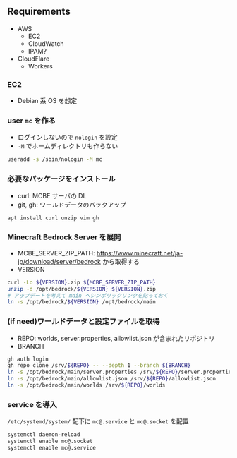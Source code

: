 ## Requirements

- AWS
  - EC2
  - CloudWatch
  - IPAM?
- CloudFlare
  - Workers

### EC2

- Debian 系 OS を想定

### user `mc` を作る

- ログインしないので `nologin` を設定
- `-M` でホームディレクトリも作らない

```sh
useradd -s /sbin/nologin -M mc
```

### 必要なパッケージをインストール

- curl: MCBE サーバの DL
- git, gh: ワールドデータのバックアップ

```sh
apt install curl unzip vim gh
```

### Minecraft Bedrock Server を展開

- MCBE_SERVER_ZIP_PATH: https://www.minecraft.net/ja-jp/download/server/bedrock から取得する
- VERSION

```sh
curl -Lo ${VERSION}.zip ${MCBE_SERVER_ZIP_PATH}
unzip -d /opt/bedrock/${VERSION} ${VERSION}.zip
# アップデートを考えて main へシンボリックリンクを貼っておく
ln -s /opt/bedrock/${VERSION} /opt/bedrock/main
```

### (if need)ワールドデータと設定ファイルを取得

- REPO: worlds, server.properties, allowlist.json が含まれたリポジトリ
- BRANCH

```sh
gh auth login
gh repo clone /srv/${REPO} -- --depth 1 --branch ${BRANCH}
ln -s /opt/bedrock/main/server.properties /srv/${REPO}/server.properties
ln -s /opt/bedrock/main/allowlist.json /srv/${REPO}/allowlist.json
ln -s /opt/bedrock/main/worlds /srv/${REPO}/worlds
```

### service を導入

`/etc/systemd/system/` 配下に `mc@.service` と `mc@.socket` を配置

```sh
systemctl daemon-reload
systemctl enable mc@.socket
systemctl enable mc@.service
```
